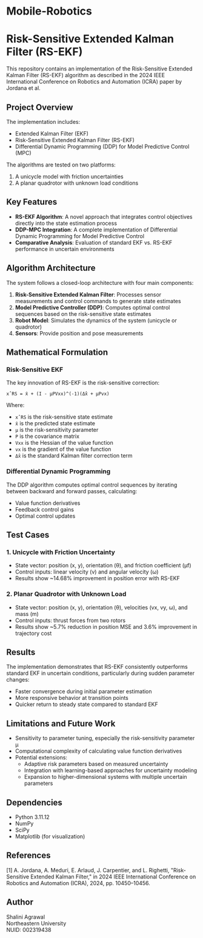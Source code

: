 # Mobile-Robotics

# Risk-Sensitive Extended Kalman Filter (RS-EKF)

This repository contains an implementation of the Risk-Sensitive Extended Kalman Filter (RS-EKF) algorithm as described in the 2024 IEEE International Conference on Robotics and Automation (ICRA) paper by Jordana et al.

## Project Overview

The implementation includes:
- Extended Kalman Filter (EKF)
- Risk-Sensitive Extended Kalman Filter (RS-EKF)
- Differential Dynamic Programming (DDP) for Model Predictive Control (MPC)

The algorithms are tested on two platforms:
1. A unicycle model with friction uncertainties
2. A planar quadrotor with unknown load conditions

## Key Features

- **RS-EKF Algorithm**: A novel approach that integrates control objectives directly into the state estimation process
- **DDP-MPC Integration**: A complete implementation of Differential Dynamic Programming for Model Predictive Control
- **Comparative Analysis**: Evaluation of standard EKF vs. RS-EKF performance in uncertain environments

## Algorithm Architecture

The system follows a closed-loop architecture with four main components:
1. **Risk-Sensitive Extended Kalman Filter**: Processes sensor measurements and control commands to generate state estimates
2. **Model Predictive Controller (DDP)**: Computes optimal control sequences based on the risk-sensitive state estimates
3. **Robot Model**: Simulates the dynamics of the system (unicycle or quadrotor)
4. **Sensors**: Provide position and pose measurements

## Mathematical Formulation

### Risk-Sensitive EKF
The key innovation of RS-EKF is the risk-sensitive correction:

```
xˆRS = x̄ + (I - μPVxx)^(-1)(Δx̂ + μPvx)
```

Where:
- `xˆRS` is the risk-sensitive state estimate
- `x̄` is the predicted state estimate
- `μ` is the risk-sensitivity parameter
- `P` is the covariance matrix
- `Vxx` is the Hessian of the value function
- `vx` is the gradient of the value function
- `Δx̂` is the standard Kalman filter correction term

### Differential Dynamic Programming
The DDP algorithm computes optimal control sequences by iterating between backward and forward passes, calculating:
- Value function derivatives
- Feedback control gains
- Optimal control updates

## Test Cases

### 1. Unicycle with Friction Uncertainty
- State vector: position (x, y), orientation (θ), and friction coefficient (μf)
- Control inputs: linear velocity (v) and angular velocity (ω)
- Results show ~14.68% improvement in position error with RS-EKF

### 2. Planar Quadrotor with Unknown Load
- State vector: position (x, y), orientation (θ), velocities (vx, vy, ω), and mass (m)
- Control inputs: thrust forces from two rotors
- Results show ~5.7% reduction in position MSE and 3.6% improvement in trajectory cost

## Results

The implementation demonstrates that RS-EKF consistently outperforms standard EKF in uncertain conditions, particularly during sudden parameter changes:
- Faster convergence during initial parameter estimation
- More responsive behavior at transition points
- Quicker return to steady state compared to standard EKF

## Limitations and Future Work

- Sensitivity to parameter tuning, especially the risk-sensitivity parameter μ
- Computational complexity of calculating value function derivatives
- Potential extensions:
  - Adaptive risk parameters based on measured uncertainty
  - Integration with learning-based approaches for uncertainty modeling
  - Expansion to higher-dimensional systems with multiple uncertain parameters

## Dependencies

- Python 3.11.12
- NumPy
- SciPy
- Matplotlib (for visualization)

## References

[1] A. Jordana, A. Meduri, E. Arlaud, J. Carpentier, and L. Righetti, "Risk-Sensitive Extended Kalman Filter," in 2024 IEEE International Conference on Robotics and Automation (ICRA), 2024, pp. 10450–10456.

## Author

Shalini Agrawal  
Northeastern University  
NUID: 002319438
